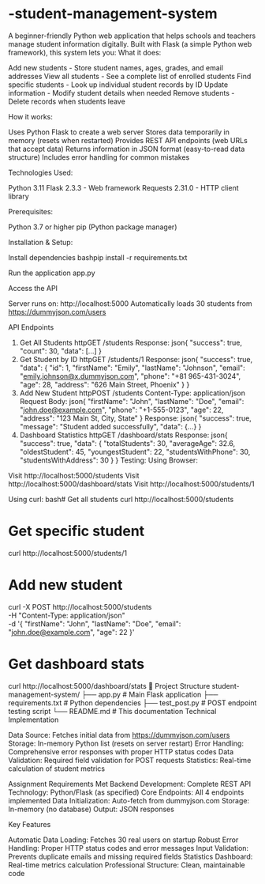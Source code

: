 # -student-management-system
A beginner-friendly Python web application that helps schools and teachers manage student information digitally. Built with Flask (a simple Python web framework), this system lets you:
What it does:

Add new students - Store student names, ages, grades, and email addresses
View all students - See a complete list of enrolled students
Find specific students - Look up individual student records by ID
Update information - Modify student details when needed
Remove students - Delete records when students leave

How it works:

Uses Python Flask to create a web server
Stores data temporarily in memory (resets when restarted)
Provides REST API endpoints (web URLs that accept data)
Returns information in JSON format (easy-to-read data structure)
Includes error handling for common mistakes

 Technologies Used:

Python 3.11
Flask 2.3.3 - Web framework
Requests 2.31.0 - HTTP client library

Prerequisites:

Python 3.7 or higher
pip (Python package manager)

Installation & Setup:

Install dependencies
bashpip install -r requirements.txt

Run the application
 app.py

Access the API

Server runs on: http://localhost:5000
Automatically loads 30 students from https://dummyjson.com/users



API Endpoints
1. Get All Students
httpGET /students
Response:
json{
  "success": true,
  "count": 30,
  "data": [...]
}
2. Get Student by ID
httpGET /students/1
Response:
json{
  "success": true,
  "data": {
    "id": 1,
    "firstName": "Emily",
    "lastName": "Johnson",
    "email": "emily.johnson@x.dummyjson.com",
    "phone": "+81 965-431-3024",
    "age": 28,
    "address": "626 Main Street, Phoenix"
  }
}
3. Add New Student
httpPOST /students
Content-Type: application/json
Request Body:
json{
  "firstName": "John",
  "lastName": "Doe",
  "email": "john.doe@example.com",
  "phone": "+1-555-0123",
  "age": 22,
  "address": "123 Main St, City, State"
}
Response:
json{
  "success": true,
  "message": "Student added successfully",
  "data": {...}
}
4. Dashboard Statistics
httpGET /dashboard/stats
Response:
json{
  "success": true,
  "data": {
    "totalStudents": 30,
    "averageAge": 32.6,
    "oldestStudent": 45,
    "youngestStudent": 22,
    "studentsWithPhone": 30,
    "studentsWithAddress": 30
  }
}
Testing:
Using Browser:

Visit http://localhost:5000/students
Visit http://localhost:5000/dashboard/stats
Visit http://localhost:5000/students/1

Using curl:
bash# Get all students
curl http://localhost:5000/students

# Get specific student
curl http://localhost:5000/students/1

# Add new student
curl -X POST http://localhost:5000/students \
  -H "Content-Type: application/json" \
  -d '{
    "firstName": "John",
    "lastName": "Doe",
    "email": "john.doe@example.com",
    "age": 22
  }'

# Get dashboard stats
curl http://localhost:5000/dashboard/stats
📁 Project Structure
student-management-system/
├── app.py              # Main Flask application
├── requirements.txt    # Python dependencies
├── test_post.py       # POST endpoint testing script
└── README.md          # This documentation
 Technical Implementation

Data Source: Fetches initial data from https://dummyjson.com/users
Storage: In-memory Python list (resets on server restart)
Error Handling: Comprehensive error responses with proper HTTP status codes
Data Validation: Required field validation for POST requests
Statistics: Real-time calculation of student metrics

 Assignment Requirements Met
 Backend Development: Complete REST API
 Technology: Python/Flask (as specified)
 Core Endpoints: All 4 endpoints implemented
 Data Initialization: Auto-fetch from dummyjson.com
 Storage: In-memory (no database)
Output: JSON responses

 Key Features

Automatic Data Loading: Fetches 30 real users on startup
Robust Error Handling: Proper HTTP status codes and error messages
Input Validation: Prevents duplicate emails and missing required fields
Statistics Dashboard: Real-time metrics calculation
Professional Structure: Clean, maintainable code




